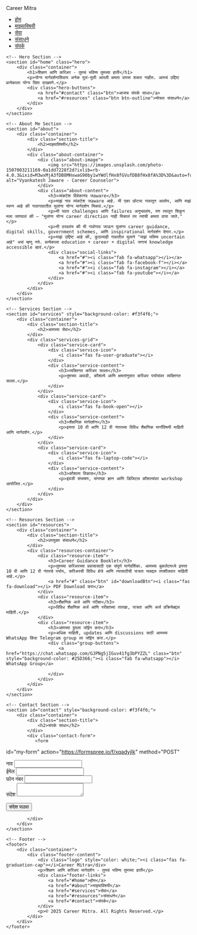 <!DOCTYPE html>
<html lang="mr">
<head>
    <meta charset="UTF-8">
    <meta name="viewport" content="width=device-width, initial-scale=1.0">
    <title>Career Mitra - शिक्षण आणि करिअर मार्गदर्शन</title>
    <link rel="stylesheet" href="https://cdnjs.cloudflare.com/ajax/libs/font-awesome/6.4.0/css/all.min.css"></head>
<body>
    <!-- Navigation -->
    <nav>
        <div class="container nav-container">
            <div class="logo"><i class="fas fa-graduation-cap"></i>Career Mitra</div>
            <ul class="nav-links">
                <li><a href="#home">होम</a></li>
                <li><a href="#about">माझ्याविषयी</a></li>
                <li><a href="#services">सेवा</a></li>
                <li><a href="#resources">संसाधने</a></li>
                <li><a href="#contact">संपर्क</a></li>
            </ul>
        </div>
    </nav>

    <!-- Hero Section -->
    <section id="home" class="hero">
        <div class="container">
            <h1>शिक्षण आणि करिअर - तुमचं भविष्य तुमच्या हाती</h1>
            <p>योग्य मार्गदर्शनाशिवाय अनेक मुलं-मुली आपली क्षमता वापरू शकत नाहीत. आमचं उद्दिष्ट प्रत्येकाला योग्य दिशा दाखवणे.</p>
            <div class="hero-buttons">
                <a href="#contact" class="btn">आजच संपर्क साधा</a>
                <a href="#resources" class="btn btn-outline">मोफत संसाधने</a>
            </div>
        </div>
    </section>

    <!-- About Me Section -->
    <section id="about">
        <div class="container">
            <div class="section-title">
                <h2>माझ्याविषयी</h2>
            </div>
            <div class="about-container">
                <div class="about-image">
                    <img src="https://images.unsplash.com/photo-1507003211169-0a1dd7228f2d?ixlib=rb-4.0.3&ixid=M3wxMjA3fDB8MHxwaG90by1wYWdlfHx8fGVufDB8fHx8fA%3D%3D&auto=format&fit=crop&w=774&q=80" alt="Vyankatesh Jaware - Career Counselor">
                </div>
                <div class="about-content">
                    <h3>व्यंकटेश विवेकानंद जaware</h3>
                    <p>माझं नाव व्यंकटेश जaware आहे. मी एका छोट्या गावातून आलोय, आणि माझं स्वप्न आहे की गावागावातील मुलांना योग्य मार्गदर्शन मिळावं.</p>
                    <p>मी स्वतः challenges आणि failures अनुभवलंय, पण त्यातून शिकून मला जाणवलं की — "मुलांना योग्य career direction नाही मिळालं तर त्यांची क्षमता वाया जाते."</p>
                    <p>मी ठरवलंय की मी गावोगाव जाऊन मुलांना career guidance, digital skills, government schemes, आणि inspirational मार्गदर्शन देणार.</p>
                    <p>माझं उद्दिष्ट आहे की, कुठल्याही गावातील मुलाने "माझं भविष्य uncertain आहे" असं म्हणू नये. प्रत्येकाला education + career + digital जगाचं knowledge accessible व्हावं.</p>
                    <div class="social-links">
                        <a href="#"><i class="fab fa-whatsapp"></i></a>
                        <a href="#"><i class="fab fa-facebook-f"></i></a>
                        <a href="#"><i class="fab fa-instagram"></i></a>
                        <a href="#"><i class="fab fa-youtube"></i></a>
                    </div>
                </div>
            </div>
        </div>
    </section>

    <!-- Services Section -->
    <section id="services" style="background-color: #f3f4f6;">
        <div class="container">
            <div class="section-title">
                <h2>आमच्या सेवा</h2>
            </div>
            <div class="services-grid">
                <div class="service-card">
                    <div class="service-icon">
                        <i class="fas fa-user-graduate"></i>
                    </div>
                    <div class="service-content">
                        <h3>व्यक्तिगत करिअर सल्ला</h3>
                        <p>तुमच्या आवडी, कौशल्ये आणि क्षमतांनुसार करिअर पर्यायांवर व्यक्तिगत सल्ला.</p>
                    </div>
                </div>
                <div class="service-card">
                    <div class="service-icon">
                        <i class="fas fa-book-open"></i>
                    </div>
                    <div class="service-content">
                        <h3>शैक्षणिक मार्गदर्शन</h3>
                        <p>इयत्ता 10 वी आणि 12 वी नंतरच्या विविध शैक्षणिक मार्गांविषयी माहिती आणि मार्गदर्शन.</p>
                    </div>
                </div>
                <div class="service-card">
                    <div class="service-icon">
                        <i class="fas fa-laptop-code"></i>
                    </div>
                    <div class="service-content">
                        <h3>कौशल्य विकास</h3>
                        <p>इंग्रजी संभाषण, संगणक ज्ञान आणि डिजिटल कौशल्यांवर workshop आयोजित.</p>
                    </div>
                </div>
            </div>
        </div>
    </section>

    <!-- Resources Section -->
    <section id="resources">
        <div class="container">
            <div class="section-title">
                <h2>उपयुक्त संसाधने</h2>
            </div>
            <div class="resources-container">
                <div class="resource-item">
                    <h3>Career Guidance Booklet</h3>
                    <p>तुमच्या करिअरच्या प्रवासासाठी एक संपूर्ण मार्गदर्शिका. आमच्या बुकलेटमध्ये इयत्ता 10 वी आणि 12 वी नंतरचे पर्याय, करिअरची विविध क्षेत्रे आणि त्यासाठीची पात्रता याबद्दल तपशीलवार माहिती आहे.</p>
                    <a href="#" class="btn" id="downloadBtn"><i class="fas fa-download"></i> PDF Download करा</a>
                </div>
                <div class="resource-item">
                    <h3>शैक्षणिक अर्ज आणि परीक्षा</h3>
                    <p>विविध शैक्षणिक अर्ज आणि परीक्षांच्या तारखा, पात्रता आणि अर्ज प्रक्रियेबद्दल माहिती.</p>
                </div>
                <div class="resource-item">
                    <h3>आमच्या ग्रुपला जॉईन करा</h3>
                    <p>अधिक माहिती, updates आणि discussions साठी आमच्या WhatsApp किंवा Telegram group ला जॉईन करा.</p>
                    <div class="group-buttons">
                        <a href="https://chat.whatsapp.com/GJPNg5jIGuv41fg3bPYZZL" class="btn" style="background-color: #25D366;"><i class="fab fa-whatsapp"></i> WhatsApp Group</a>
                       
                    </div>
                </div>
            </div>
        </div>
    </section>

    <!-- Contact Section -->
    <section id="contact" style="background-color: #f3f4f6;">
        <div class="container">
            <div class="section-title">
                <h2>संपर्क साधा</h2>
            </div>
            <div class="contact-form">
               <form
  id="my-form"
  action="https://formspree.io/f/xqadyjlk"
  method="POST"
>
  <div class="form-group">
    <label for="name">नाव</label>
    <input type="text" id="name" name="name" class="form-control" required>
  </div>
  
  <div class="form-group">
    <label for="email">ईमेल</label>
    <input type="email" id="email" name="email" class="form-control" required>
  </div>
  
  <div class="form-group">
    <label for="phone">फोन नंबर</label>
    <input type="tel" id="phone" name="phone" class="form-control" required>
  </div>
  
  <div class="form-group">
    <label for="message">संदेश</label>
    <textarea id="message" name="message" class="form-control" required></textarea>
  </div>
  
  <button type="submit" class="btn">संदेश पाठवा</button>
</form>

<div id="my-form-status"></div>

<script>
  var form = document.getElementById("my-form");
  async function handleSubmit(event) {
    event.preventDefault();
    var status = document.getElementById("my-form-status");
    var data = new FormData(event.target);
    fetch(event.target.action, {
      method: form.method,
      body: data,
      headers: { 'Accept': 'application/json' }
    }).then(response => {
      if (response.ok) {
        status.innerHTML = "✅ Thanks! तुमचा संदेश पोचला.";
        form.reset();
      } else {
        response.json().then(data => {
          if (Object.hasOwn(data, 'errors')) {
            status.innerHTML = data["errors"].map(error => error["message"]).join(", ");
          } else {
            status.innerHTML = "⚠️ Oops! काहीतरी समस्या आली.";
          }
        })
      }
    }).catch(error => {
      status.innerHTML = "⚠️ नेटवर्क समस्या आली.";
    });
  }
  form.addEventListener("submit", handleSubmit)
</script>

            </div>
        </div>
    </section>

    <!-- Footer -->
    <footer>
        <div class="container">
            <div class="footer-content">
                <div class="logo" style="color: white;"><i class="fas fa-graduation-cap"></i>Career Mitra</div>
                <p>शिक्षण आणि करिअर मार्गदर्शन - तुमचं भविष्य तुमच्या हाती</p>
                <div class="footer-links">
                    <a href="#home">होम</a>
                    <a href="#about">माझ्याविषयी</a>
                    <a href="#services">सेवा</a>
                    <a href="#resources">संसाधने</a>
                    <a href="#contact">संपर्क</a>
                </div>
                <p>© 2025 Career Mitra. All Rights Reserved.</p>
            </div>
        </div>
    </footer>
